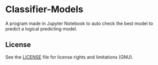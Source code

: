 # Classifier-Models

A program made in Jupyter Notebook to auto check the best model to predict a logical predicting model.

## License

See the [LICENSE](LICENSE.md) file for license rights and limitations (GNU).
